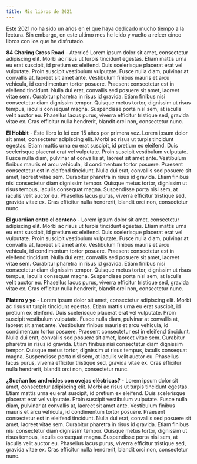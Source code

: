 ```yaml
---
title: Mis libros de 2021
---
```

Este 2021 no ha sido un años en el que haya dedicado mucho tiempo a la lectura. Sin embargo, en este ultimo mes he leido y vuelto a releer cinco libros con los que he disfrutado.

**84 Charing Cross Road** - Aterricé Lorem ipsum dolor sit amet, consectetur adipiscing elit. Morbi ac risus ut turpis tincidunt egestas. Etiam mattis urna eu erat suscipit, id pretium ex eleifend. Duis scelerisque placerat erat vel vulputate. Proin suscipit vestibulum vulputate. Fusce nulla diam, pulvinar at convallis at, laoreet sit amet ante. Vestibulum finibus mauris et arcu vehicula, id condimentum tortor posuere. Praesent consectetur est in eleifend tincidunt. Nulla dui erat, convallis sed posuere sit amet, laoreet vitae sem. Curabitur pharetra in risus id gravida. Etiam finibus nisi consectetur diam dignissim tempor. Quisque metus tortor, dignissim ut risus tempus, iaculis consequat magna. Suspendisse porta nisl sem, at iaculis velit auctor eu. Phasellus lacus purus, viverra efficitur tristique sed, gravida vitae ex. Cras efficitur nulla hendrerit, blandit orci non, consectetur nunc.

**El Hobbit** - Este libro lo leí con 15 años por primera vez. Lorem ipsum dolor sit amet, consectetur adipiscing elit. Morbi ac risus ut turpis tincidunt egestas. Etiam mattis urna eu erat suscipit, id pretium ex eleifend. Duis scelerisque placerat erat vel vulputate. Proin suscipit vestibulum vulputate. Fusce nulla diam, pulvinar at convallis at, laoreet sit amet ante. Vestibulum finibus mauris et arcu vehicula, id condimentum tortor posuere. Praesent consectetur est in eleifend tincidunt. Nulla dui erat, convallis sed posuere sit amet, laoreet vitae sem. Curabitur pharetra in risus id gravida. Etiam finibus nisi consectetur diam dignissim tempor. Quisque metus tortor, dignissim ut risus tempus, iaculis consequat magna. Suspendisse porta nisl sem, at iaculis velit auctor eu. Phasellus lacus purus, viverra efficitur tristique sed, gravida vitae ex. Cras efficitur nulla hendrerit, blandit orci non, consectetur nunc.

**El guardian entre el centeno** - Lorem ipsum dolor sit amet, consectetur adipiscing elit. Morbi ac risus ut turpis tincidunt egestas. Etiam mattis urna eu erat suscipit, id pretium ex eleifend. Duis scelerisque placerat erat vel vulputate. Proin suscipit vestibulum vulputate. Fusce nulla diam, pulvinar at convallis at, laoreet sit amet ante. Vestibulum finibus mauris et arcu vehicula, id condimentum tortor posuere. Praesent consectetur est in eleifend tincidunt. Nulla dui erat, convallis sed posuere sit amet, laoreet vitae sem. Curabitur pharetra in risus id gravida. Etiam finibus nisi consectetur diam dignissim tempor. Quisque metus tortor, dignissim ut risus tempus, iaculis consequat magna. Suspendisse porta nisl sem, at iaculis velit auctor eu. Phasellus lacus purus, viverra efficitur tristique sed, gravida vitae ex. Cras efficitur nulla hendrerit, blandit orci non, consectetur nunc.

**Platero y yo** - Lorem ipsum dolor sit amet, consectetur adipiscing elit. Morbi ac risus ut turpis tincidunt egestas. Etiam mattis urna eu erat suscipit, id pretium ex eleifend. Duis scelerisque placerat erat vel vulputate. Proin suscipit vestibulum vulputate. Fusce nulla diam, pulvinar at convallis at, laoreet sit amet ante. Vestibulum finibus mauris et arcu vehicula, id condimentum tortor posuere. Praesent consectetur est in eleifend tincidunt. Nulla dui erat, convallis sed posuere sit amet, laoreet vitae sem. Curabitur pharetra in risus id gravida. Etiam finibus nisi consectetur diam dignissim tempor. Quisque metus tortor, dignissim ut risus tempus, iaculis consequat magna. Suspendisse porta nisl sem, at iaculis velit auctor eu. Phasellus lacus purus, viverra efficitur tristique sed, gravida vitae ex. Cras efficitur nulla hendrerit, blandit orci non, consectetur nunc.

**¿Sueñan los androides con ovejas eléctricas?** - Lorem ipsum dolor sit amet, consectetur adipiscing elit. Morbi ac risus ut turpis tincidunt egestas. Etiam mattis urna eu erat suscipit, id pretium ex eleifend. Duis scelerisque placerat erat vel vulputate. Proin suscipit vestibulum vulputate. Fusce nulla diam, pulvinar at convallis at, laoreet sit amet ante. Vestibulum finibus mauris et arcu vehicula, id condimentum tortor posuere. Praesent consectetur est in eleifend tincidunt. Nulla dui erat, convallis sed posuere sit amet, laoreet vitae sem. Curabitur pharetra in risus id gravida. Etiam finibus nisi consectetur diam dignissim tempor. Quisque metus tortor, dignissim ut risus tempus, iaculis consequat magna. Suspendisse porta nisl sem, at iaculis velit auctor eu. Phasellus lacus purus, viverra efficitur tristique sed, gravida vitae ex. Cras efficitur nulla hendrerit, blandit orci non, consectetur nunc.


